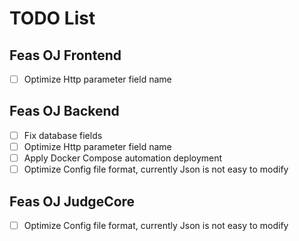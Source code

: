 # TODO List

## Feas OJ Frontend
- [ ] Optimize Http parameter field name

## Feas OJ Backend
- [ ] Fix database fields
- [ ] Optimize Http parameter field name
- [ ] Apply Docker Compose automation deployment
- [ ] Optimize Config file format, currently Json is not easy to modify

## Feas OJ JudgeCore
- [ ] Optimize Config file format, currently Json is not easy to modify
